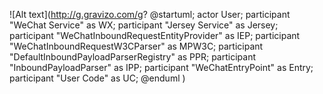 
![Alt text](http://g.gravizo.com/g?
@startuml;
actor User;
participant "WeChat Service" as WX;
participant "Jersey Service" as Jersey;
participant "WeChatInboundRequestEntityProvider" as IEP;
participant "WeChatInboundRequestW3CParser" as MPW3C;
participant "DefaultInboundPayloadParserRegistry" as PPR;
participant "InboundPayloadParser" as IPP;
participant "WeChatEntryPoint" as Entry;
participant "User Code" as UC;
@enduml
)
